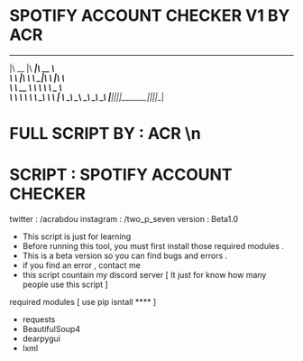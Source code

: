 # SPOTIFY ACCOUNT CHECKER V1 BY ACR

 ________  ________  ________     
|\   __  \|\   ____\|\   __  \    
\ \  \|\  \ \  \___|\ \  \|\  \   
 \ \   __  \ \  \    \ \   _  _\  
  \ \  \ \  \ \  \____\ \  \\  \| 
   \ \__\ \__\ \_______\ \__\\ _\ 
    \|__|\|__|\|_______|\|__|\|__|

# FULL SCRIPT BY : ACR \n
# SCRIPT : SPOTIFY ACCOUNT CHECKER
twitter : /acrabdou
instagram : /two_p_seven
version : Beta1.0

 - This script is just for learning
 - Before running this tool, you must first install those required modules .
 - This is a beta version so you can find bugs and errors .
 - if you find an error , contact me 
 - this script countain my discord server [ It just for know how many people use this script ]

required modules [ use pip isntall **** ]
  - requests
  - BeautifulSoup4
  - dearpygui
  - lxml

